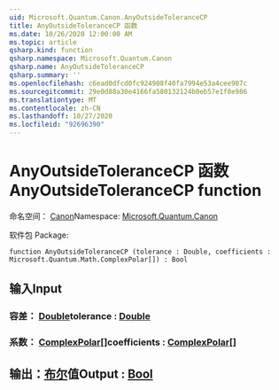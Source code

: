```yaml
---
uid: Microsoft.Quantum.Canon.AnyOutsideToleranceCP
title: AnyOutsideToleranceCP 函数
ms.date: 10/26/2020 12:00:00 AM
ms.topic: article
qsharp.kind: function
qsharp.namespace: Microsoft.Quantum.Canon
qsharp.name: AnyOutsideToleranceCP
qsharp.summary: ''
ms.openlocfilehash: c6ead0dfcd0fc924908f40fa7994e53a4cee987c
ms.sourcegitcommit: 29e0d88a30e4166fa580132124b0eb57e1f0e986
ms.translationtype: MT
ms.contentlocale: zh-CN
ms.lasthandoff: 10/27/2020
ms.locfileid: "92696390"
---
```

# <a name="anyoutsidetolerancecp-function"></a><span data-ttu-id="349ba-102">AnyOutsideToleranceCP 函数</span><span class="sxs-lookup"><span data-stu-id="349ba-102">AnyOutsideToleranceCP function</span></span>

<span data-ttu-id="349ba-103">命名空间： [Canon](xref:Microsoft.Quantum.Canon)</span><span class="sxs-lookup"><span data-stu-id="349ba-103">Namespace: [Microsoft.Quantum.Canon](xref:Microsoft.Quantum.Canon)</span></span>

<span data-ttu-id="349ba-104">软件包 [](https://nuget.org/packages/)</span><span class="sxs-lookup"><span data-stu-id="349ba-104">Package: [](https://nuget.org/packages/)</span></span>




```qsharp
function AnyOutsideToleranceCP (tolerance : Double, coefficients : Microsoft.Quantum.Math.ComplexPolar[]) : Bool
```


## <a name="input"></a><span data-ttu-id="349ba-105">输入</span><span class="sxs-lookup"><span data-stu-id="349ba-105">Input</span></span>

### <a name="tolerance--double"></a><span data-ttu-id="349ba-106">容差： [Double](xref:microsoft.quantum.lang-ref.double)</span><span class="sxs-lookup"><span data-stu-id="349ba-106">tolerance : [Double](xref:microsoft.quantum.lang-ref.double)</span></span>




### <a name="coefficients--complexpolar"></a><span data-ttu-id="349ba-107">系数： [ComplexPolar](xref:Microsoft.Quantum.Math.ComplexPolar)[]</span><span class="sxs-lookup"><span data-stu-id="349ba-107">coefficients : [ComplexPolar](xref:Microsoft.Quantum.Math.ComplexPolar)[]</span></span>





## <a name="output--bool"></a><span data-ttu-id="349ba-108">输出：[布尔](xref:microsoft.quantum.lang-ref.bool)值</span><span class="sxs-lookup"><span data-stu-id="349ba-108">Output : [Bool](xref:microsoft.quantum.lang-ref.bool)</span></span>

